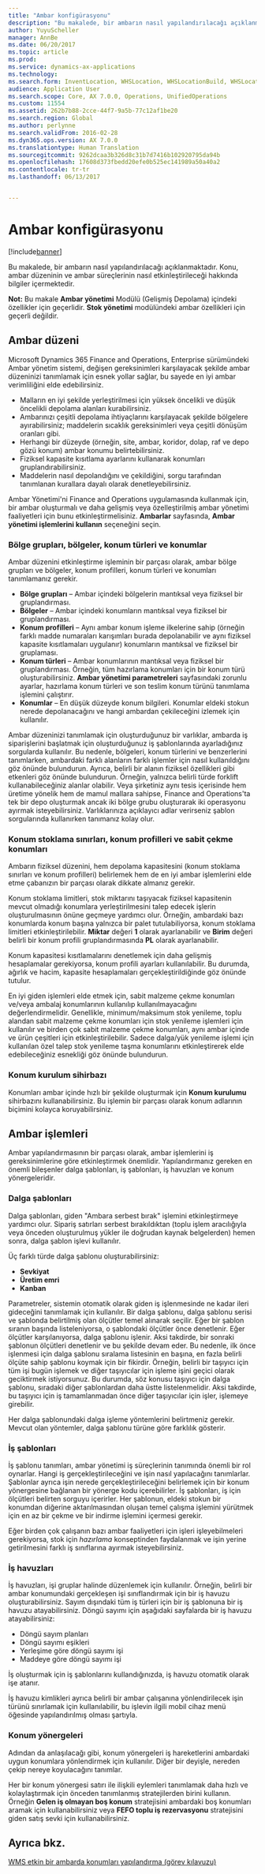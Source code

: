 ```yaml
---
title: "Ambar konfigürasyonu"
description: "Bu makalede, bir ambarın nasıl yapılandırılacağı açıklanmaktadır. Konu, ambar düzeninin ve ambar süreçlerinin nasıl etkinleştirileceği hakkında bilgiler içermektedir."
author: YuyuScheller
manager: AnnBe
ms.date: 06/20/2017
ms.topic: article
ms.prod: 
ms.service: dynamics-ax-applications
ms.technology: 
ms.search.form: InventLocation, WHSLocation, WHSLocationBuild, WHSLocationProfile, WHSLocationType, WHSLocDirTable, WHSParameters, WHSWaveTemplateTable, WHSWorkPool, WHSWorkTemplateTable, WHSZone, WHSZoneGroup
audience: Application User
ms.search.scope: Core, AX 7.0.0, Operations, UnifiedOperations
ms.custom: 11554
ms.assetid: 262b7b88-2cce-44f7-9a5b-77c12af1be20
ms.search.region: Global
ms.author: perlynne
ms.search.validFrom: 2016-02-28
ms.dyn365.ops.version: AX 7.0.0
ms.translationtype: Human Translation
ms.sourcegitcommit: 9262dcaa3b326d8c31b7d7416b102920795da94b
ms.openlocfilehash: 17608d373fbedd20efe0b525ec141989a50a40a2
ms.contentlocale: tr-tr
ms.lasthandoff: 06/13/2017


---
```


# <a name="warehouse-configuration"></a>Ambar konfigürasyonu

[!include[banner](../includes/banner.md)]


Bu makalede, bir ambarın nasıl yapılandırılacağı açıklanmaktadır. Konu, ambar düzeninin ve ambar süreçlerinin nasıl etkinleştirileceği hakkında bilgiler içermektedir.

**Not:** Bu makale **Ambar yönetimi** Modülü (Gelişmiş Depolama) içindeki özellikler için geçerlidir. **Stok yönetimi** modülündeki ambar özellikleri için geçerli değildir.

## <a name="warehouse-layout"></a>Ambar düzeni
Microsoft Dynamics 365 Finance and Operations, Enterprise sürümündeki Ambar yönetim sistemi, değişen gereksinimleri karşılayacak şekilde ambar düzeninizi tanımlamak için esnek yollar sağlar, bu sayede en iyi ambar verimliliğini elde edebilirsiniz.

-   Malların en iyi şekilde yerleştirilmesi için yüksek öncelikli ve düşük öncelikli depolama alanları kurabilirsiniz.
-   Ambarınızı çeşitli depolama ihtiyaçlarını karşılayacak şekilde bölgelere ayırabilirsiniz; maddelerin sıcaklık gereksinimleri veya çeşitli dönüşüm oranları gibi.
-   Herhangi bir düzeyde (örneğin, site, ambar, koridor, dolap, raf ve depo gözü konum) ambar konumu belirtebilirsiniz.
-   Fiziksel kapasite kısıtlama ayarlarını kullanarak konumları gruplandırabilirsiniz.
-   Maddelerin nasıl depolandığını ve çekildiğini, sorgu tarafından tanımlanan kurallara dayalı olarak denetleyebilirsiniz.

Ambar Yönetimi'ni Finance and Operations uygulamasında kullanmak için, bir ambar oluşturmalı ve daha gelişmiş veya özelleştirilmiş ambar yönetimi faaliyetleri için bunu etkinleştirmelisiniz. **Ambarlar** sayfasında, **Ambar yönetimi işlemlerini kullanın** seçeneğini seçin.

### <a name="zone-groups-zones-location-types-and-locations"></a>Bölge grupları, bölgeler, konum türleri ve konumlar

Ambar düzenini etkinleştirme işleminin bir parçası olarak, ambar bölge grupları ve bölgeler, konum profilleri, konum türleri ve konumları tanımlamanız gerekir.

-   **Bölge grupları** – Ambar içindeki bölgelerin mantıksal veya fiziksel bir gruplandırması.
-   **Bölgeler** – Ambar içindeki konumların mantıksal veya fiziksel bir gruplandırması.
-   **Konum profilleri** – Aynı ambar konum işleme ilkelerine sahip (örneğin farklı madde numaraları karışımları burada depolanabilir ve aynı fiziksel kapasite kısıtlamaları uygulanır) konumların mantıksal ve fiziksel bir gruplaması.
-   **Konum türleri** – Ambar konumlarının mantıksal veya fiziksel bir gruplandırması. Örneğin, tüm hazırlama konumları için bir konum türü oluşturabilirsiniz. **Ambar yönetimi parametreleri** sayfasındaki zorunlu ayarlar, hazırlama konum türleri ve son teslim konum türünü tanımlama işlemini çalıştırır.
-   **Konumlar** – En düşük düzeyde konum bilgileri. Konumlar eldeki stokun nerede depolanacağını ve hangi ambardan çekileceğini izlemek için kullanılır.

Ambar düzeninizi tanımlamak için oluşturduğunuz bir varlıklar, ambarda iş siparişlerini başlatmak için oluşturduğunuz iş şablonlarında ayarladığınız sorgularda kullanılır. Bu nedenle, bölgeleri, konum türlerini ve benzerlerini tanımlarken, ambardaki farklı alanların farklı işlemler için nasıl kullanıldığını göz önünde bulundurun. Ayrıca, belirli bir alanın fiziksel özellikleri gibi etkenleri göz önünde bulundurun. Örneğin, yalnızca belirli türde forklift kullanabileceğiniz alanlar olabilir. Veya şirketiniz aynı tesis içerisinde hem üretime yönelik hem de mamul mallara sahipse, Finance and Operations'ta tek bir depo oluşturmak ancak iki bölge grubu oluşturarak iki operasyonu ayırmak isteyebilirsiniz. Varlıklarınıza açıklayıcı adlar verirseniz şablon sorgularında kullanırken tanımanız kolay olur.

### <a name="location-stocking-limits-location-profiles-and-fixed-picking-locations"></a>Konum stoklama sınırları, konum profilleri ve sabit çekme konumları

Ambarın fiziksel düzenini, hem depolama kapasitesini (konum stoklama sınırları ve konum profilleri) belirlemek hem de en iyi ambar işlemlerini elde etme çabanızın bir parçası olarak dikkate almanız gerekir. 

Konum stoklama limitleri, stok miktarını taşıyacak fiziksel kapasitenin mevcut olmadığı konumlara yerleştirilmesini talep edecek işlerin oluşturulmasının önüne geçmeye yardımcı olur. Örneğin, ambardaki bazı konumlarda konum başına yalnızca bir palet tutulabiliyorsa, konum stoklama limitleri etkinleştirilebilir. **Miktar** değeri **1** olarak ayarlanabilir ve **Birim** değeri belirli bir konum profili gruplandırmasında **PL** olarak ayarlanabilir. 

Konum kapasitesi kısıtlamalarını denetlemek için daha gelişmiş hesaplamalar gerekiyorsa, konum profili ayarları kullanılabilir. Bu durumda, ağırlık ve hacim, kapasite hesaplamaları gerçekleştirildiğinde göz önünde tutulur. 

En iyi giden işlemleri elde etmek için, sabit malzeme çekme konumları ve/veya ambalaj konumlarının kullanılıp kullanılmayacağını değerlendirmelidir. Genellikle, minimum/maksimum stok yenileme, toplu alandan sabit malzeme çekme konumları için stok yenileme işlemleri için kullanılır ve birden çok sabit malzeme çekme konumları, aynı ambar içinde ve ürün çeşitleri için etkinleştirilebilir. Sadece dalga/yük yenileme işlemi için kullanılan özel talep stok yenileme taşma konumlarını etkinleştirerek elde edebileceğiniz esnekliği göz önünde bulundurun.

### <a name="location-setup-wizard"></a>Konum kurulum sihirbazı

Konumları ambar içinde hızlı bir şekilde oluşturmak için **Konum kurulumu** sihirbazını kullanabilirsiniz. Bu işlemin bir parçası olarak konum adlarının biçimini kolayca koruyabilirsiniz.

## <a name="warehouse-processes"></a>Ambar işlemleri
Ambar yapılandırmasının bir parçası olarak, ambar işlemlerini iş gereksinimlerine göre etkinleştirmek önemlidir. Yapılandırmanız gereken en önemli bileşenler dalga şablonları, iş şablonları, iş havuzları ve konum yönergeleridir.

### <a name="wave-templates"></a>Dalga şablonları

Dalga şablonları, giden "Ambara serbest bırak" işlemini etkinleştirmeye yardımcı olur. Sipariş satırları serbest bırakıldıktan (toplu işlem aracılığıyla veya önceden oluşturulmuş yükler ile doğrudan kaynak belgelerden) hemen sonra, dalga şablon işlevi kullanılır. 

Üç farklı türde dalga şablonu oluşturabilirsiniz: 
-   **Sevkiyat**
-   **Üretim emri**
-   **Kanban** 

Parametreler, sistemin otomatik olarak giden iş işlenmesinde ne kadar ileri gideceğini tanımlamak için kullanılır. Bir dalga şablonu, dalga şablonu serisi ve şablonda belirtilmiş olan ölçütler temel alınarak seçilir. Eğer bir şablon sıranın başında listeleniyorsa, o şablondaki ölçütler önce denetlenir. Eğer ölçütler karşılanıyorsa, dalga şablonu işlenir. Aksi takdirde, bir sonraki şablonun ölçütleri denetlenir ve bu şekilde devam eder. Bu nedenle, ilk önce işlenmesi için dalga şablonu sıralama listesinin en başına, en fazla belirli ölçüte sahip şablonu koymak için bir fikirdir. Örneğin, belirli bir taşıyıcı için tüm işi bugün işlemek ve diğer taşıyıcılar için işleme işini geçici olarak geciktirmek istiyorsunuz. Bu durumda, söz konusu taşıyıcı için dalga şablonu, sıradaki diğer şablonlardan daha üstte listelenmelidir. Aksi takdirde, bu taşıyıcı için iş tamamlanmadan önce diğer taşıyıcılar için işler, işlemeye girebilir. 

Her dalga şablonundaki dalga işleme yöntemlerini belirtmeniz gerekir. Mevcut olan yöntemler, dalga şablonu türüne göre farklılık gösterir.

### <a name="work-templates"></a>İş şablonları

İş şablonu tanımları, ambar yönetimi iş süreçlerinin tanımında önemli bir rol oynarlar. Hangi iş gerçekleştirileceğini ve işin nasıl yapılacağını tanımlarlar. Şablonlar ayrıca işin nerede gerçekleştirileceğini belirlemek için bir konum yönergesine bağlanan bir yönerge kodu içerebilirler. İş şablonları, iş için ölçütleri belirten sorguyu içerirler. Her şablonun, eldeki stokun bir konumdan diğerine aktarılmasından oluşan temel çalışma işlemini yürütmek için en az bir çekme ve bir indirme işlemini içermesi gerekir. 

Eğer birden çok çalışanın bazı ambar faaliyetleri için işleri işleyebilmeleri gerekiyorsa, stok için *hazırlama* konseptinden faydalanmak ve işin yerine getirilmesini farklı iş sınıflarına ayırmak isteyebilirsiniz.

### <a name="work-pools"></a>İş havuzları

İş havuzları, işi gruplar halinde düzenlemek için kullanılır. Örneğin, belirli bir ambar konumundaki gerçekleşen işi sınıflandırmak için bir iş havuzu oluşturabilirsiniz. Sayım dışındaki tüm iş türleri için bir iş şablonuna bir iş havuzu atayabilirsiniz. Döngü sayımı için aşağıdaki sayfalarda bir iş havuzu atayabilirsiniz:

-   Döngü sayım planları
-   Döngü sayımı eşikleri
-   Yerleşime göre döngü sayımı işi
-   Maddeye göre döngü sayımı işi

İş oluşturmak için iş şablonlarını kullandığınızda, iş havuzu otomatik olarak işe atanır. 

İş havuzu kimlikleri ayrıca belirli bir ambar çalışanına yönlendirilecek işin türünü sınırlamak için kullanılabilir, bu işlevin ilgili mobil cihaz menü öğesinde yapılandırılmış olması şartıyla.

### <a name="location-directives"></a>Konum yönergeleri

Adından da anlaşılacağı gibi, konum yönergeleri iş hareketlerini ambardaki uygun konumlara yönlendirmek için kullanılır. Diğer bir deyişle, nereden çekip nereye koyulacağını tanımlar. 

Her bir konum yönergesi satırı ile ilişkili eylemleri tanımlamak daha hızlı ve kolaylaştırmak için önceden tanımlanmış stratejilerden birini kullanın. Örneğin **Gelen iş olmayan boş konum** stratejisini ambardaki boş konumları aramak için kullanabilirsiniz veya **FEFO toplu iş rezervasyonu** stratejisini giden satış sevki için kullanabilirsiniz.

<a name="see-also"></a>Ayrıca bkz.
--------

[WMS etkin bir ambarda konumları yapılandırma (görev kılavuzu)](https://ax.help.dynamics.com/en/wiki/configure-locations-in-a-wms-enabled-warehouse/)




